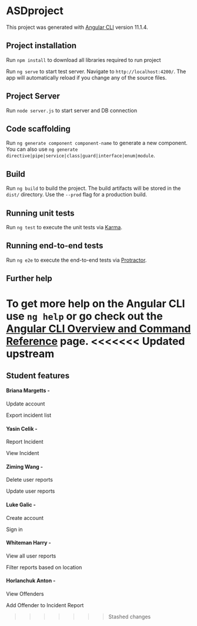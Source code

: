 # ASDproject

This project was generated with [Angular CLI](https://github.com/angular/angular-cli) version 11.1.4.
## Project installation
Run `npm install` to download all libraries required to run project

Run `ng serve` to start test server. Navigate to `http://localhost:4200/`. The app will automatically reload if you change any of the source files.

## Project Server

Run `node server.js` to start server and DB connection


## Code scaffolding

Run `ng generate component component-name` to generate a new component. You can also use `ng generate directive|pipe|service|class|guard|interface|enum|module`.

## Build

Run `ng build` to build the project. The build artifacts will be stored in the `dist/` directory. Use the `--prod` flag for a production build.

## Running unit tests

Run `ng test` to execute the unit tests via [Karma](https://karma-runner.github.io).

## Running end-to-end tests

Run `ng e2e` to execute the end-to-end tests via [Protractor](http://www.protractortest.org/).

## Further help

To get more help on the Angular CLI use `ng help` or go check out the [Angular CLI Overview and Command Reference](https://angular.io/cli) page.
<<<<<<< Updated upstream
=======

## Student features
#### Briana Margetts -

Update account

Export incident list


#### Yasin Celik - 

Report Incident

View Incident


#### Ziming Wang - 

Delete user reports

Update user reports


#### Luke Galic -

Create account

Sign in


#### Whiteman Harry - 

View all user reports

Filter reports based on location


#### Horlanchuk Anton -

View Offenders

Add Offender to Incident Report


>>>>>>> Stashed changes

